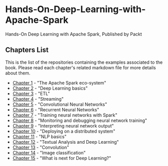 # Hands-On-Deep-Learning-with-Apache-Spark
Hands-On Deep Learning with Apache Spark, Published by Packt  
  
## Chapters List  
This is the list of the repositories containing the examples associated to the book. Please read each chapter's related markdown file for more details about them.  
* [Chapter 1](https://github.com/PacktPublishing/Hands-On-Deep-Learning-with-Apache-Spark/blob/master/Chapter-01/Chapter-01.md) - "The Apache Spark eco-system"  
* [Chapter 2](https://github.com/PacktPublishing/Hands-On-Deep-Learning-with-Apache-Spark/blob/master/Chapter-02/Chapter-02.md) - "Deep Learning basics"  
* [Chapter 3](https://github.com/PacktPublishing/Hands-On-Deep-Learning-with-Apache-Spark/blob/master/Chapter-03/Chapter-03.md) - "ETL"  
* [Chapter 4](https://github.com/PacktPublishing/Hands-On-Deep-Learning-with-Apache-Spark/blob/master/Chapter-04/Chapter-04.md) - "Streaming"  
* [Chapter 5](https://github.com/PacktPublishing/Hands-On-Deep-Learning-with-Apache-Spark/blob/master/Chapter-05/Chapter-05.md) - "Convolutional Neural Networks"  
* [Chapter 6](https://github.com/PacktPublishing/Hands-On-Deep-Learning-with-Apache-Spark/blob/master/Chapter-06/Chapter-06.md) - "Recurrent Neural Networks"  
* [Chapter 7](https://github.com/PacktPublishing/Hands-On-Deep-Learning-with-Apache-Spark/blob/master/Chapter-07/Chapter-07.md) - "Training neural networks with Spark"  
* [Chapter 8](https://github.com/PacktPublishing/Hands-On-Deep-Learning-with-Apache-Spark/blob/master/Chapter-08/Chapter-08.md) - "Monitoring and debugging neural network training"  
* [Chapter 9](https://github.com/PacktPublishing/Hands-On-Deep-Learning-with-Apache-Spark/blob/master/Chapter-09/Chapter-09.md) - "Interpreting neural network output"  
* [Chapter 10](https://github.com/PacktPublishing/Hands-On-Deep-Learning-with-Apache-Spark/blob/master/Chapter-10/Chapter-10.md) - "Deploying on a distributed system"  
* [Chapter 11](https://github.com/PacktPublishing/Hands-On-Deep-Learning-with-Apache-Spark/blob/master/Chapter-11/Chapter-11.md) - "NLP basics"  
* [Chapter 12](https://github.com/PacktPublishing/Hands-On-Deep-Learning-with-Apache-Spark/blob/master/Chapter-12/Chapter-12.md) - "Textual Analysis and Deep Learning"  
* [Chapter 13](https://github.com/PacktPublishing/Hands-On-Deep-Learning-with-Apache-Spark/blob/master/Chapter-13/Chapter-13.md) - "Convolution"  
* [Chapter 14](https://github.com/PacktPublishing/Hands-On-Deep-Learning-with-Apache-Spark/blob/master/Chapter-14/Chapter-14.md) - "Image classification"  
* [Chapter 15](https://github.com/PacktPublishing/Hands-On-Deep-Learning-with-Apache-Spark/blob/master/Chapter-15/Chapter-15.md) - "What is next for Deep Learning?"  


